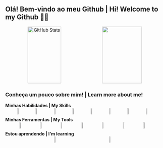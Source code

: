 ## Olá! Bem-vindo ao meu Github | Hi! Welcome to my Github 👩‍💻

<div align="center">
  <img 
    alt="GitHub Stats" 
    height="180px"
    width="46%"
    src="https://github-readme-stats.vercel.app/api?username=anacarolinadr&show_icons=true&theme=buefy&include_all_commits=true&locale=en" 
  />
  <img 
    width="50%" 
    height="180px" 
    src="https://github-readme-stats.vercel.app/api/top-langs/?username=anacarolinadr&layout=compact&theme=buefy" />
</div>

### Conheça um pouco sobre mim! | Learn more about me!

  <summary><strong>Minhas Habilidades | My Skills</strong></summary>  
      <div style="display: flex; justify-content:space-between;">
        <p></p>
          <img width="4%" src="https://www.svgrepo.com/show/452091/python.svg">
          <img width="4%" src="https://www.svgrepo.com/show/373669/html.svg">
          <img width="4%" src="https://www.svgrepo.com/show/452185/css-3.svg">
          <img width="4%" src="https://www.svgrepo.com/show/349419/javascript.svg">
          <img width="4%" src="https://www.svgrepo.com/show/376337/node-js.svg">
          <img width="4%" src="https://www.svgrepo.com/show/452092/react.svg">
          <img width="4%" src="https://www.svgrepo.com/show/353924/java.svg">
          <img width="4%" src="https://www.svgrepo.com/show/349585/amazon-alexa.svg">
        <p></p>
      </div>
      
  <summary><strong>Minhas Ferramentas | My Tools</strong></summary>  
      <div style="display: flex; justify-content:space-between;">
        <p></p>
          <img width="4%" src="https://www.svgrepo.com/show/452129/vs-code.svg">
          <img width="4%" src="https://www.svgrepo.com/show/448236/linux.svg">
          <img width="4%" src="https://www.svgrepo.com/show/475654/github-color.svg">
          <img width="4%" src="https://www.svgrepo.com/show/448221/docker.svg">
          <img width="4%" src="https://www.svgrepo.com/show/354237/pycharm.svg">
          <img width="4%" src="https://www.svgrepo.com/show/353906/intellij-idea.svg">
          <img width="4%" src="https://www.svgrepo.com/show/452202/figma.svg">
        <p></p>
      </div>
      
  <summary><strong>Estou aprendendo | I'm learning</strong></summary>  
      <div style="display: flex; justify-content:space-between;">
        <p></p>
          <img width="4%" src="https://www.svgrepo.com/show/355133/mysql.svg">
          <img width="4%" src="https://www.svgrepo.com/show/374146/typescript-official.svg">
        <p></p>
      </div>





